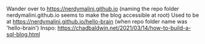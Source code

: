 Wander over to https://nerdymalini.github.io (naming the repo folder nerdymalini.github.io seems to make the blog accessible at root)
Used to be at https://nerdymalini.github.io/hello-brain (when repo folder name was 'hello-brain')
Inspo: https://chadbaldwin.net/2021/03/14/how-to-build-a-sql-blog.html
